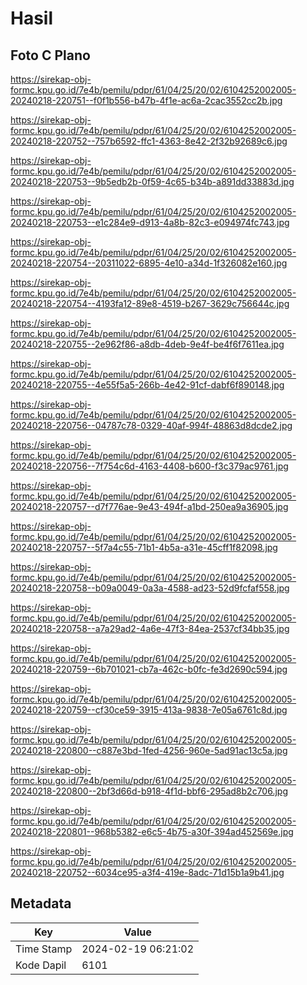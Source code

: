 # Hasil

## Foto C Plano

https://sirekap-obj-formc.kpu.go.id/7e4b/pemilu/pdpr/61/04/25/20/02/6104252002005-20240218-220751--f0f1b556-b47b-4f1e-ac6a-2cac3552cc2b.jpg

https://sirekap-obj-formc.kpu.go.id/7e4b/pemilu/pdpr/61/04/25/20/02/6104252002005-20240218-220752--757b6592-ffc1-4363-8e42-2f32b92689c6.jpg

https://sirekap-obj-formc.kpu.go.id/7e4b/pemilu/pdpr/61/04/25/20/02/6104252002005-20240218-220753--9b5edb2b-0f59-4c65-b34b-a891dd33883d.jpg

https://sirekap-obj-formc.kpu.go.id/7e4b/pemilu/pdpr/61/04/25/20/02/6104252002005-20240218-220753--e1c284e9-d913-4a8b-82c3-e094974fc743.jpg

https://sirekap-obj-formc.kpu.go.id/7e4b/pemilu/pdpr/61/04/25/20/02/6104252002005-20240218-220754--20311022-6895-4e10-a34d-1f326082e160.jpg

https://sirekap-obj-formc.kpu.go.id/7e4b/pemilu/pdpr/61/04/25/20/02/6104252002005-20240218-220754--4193fa12-89e8-4519-b267-3629c756644c.jpg

https://sirekap-obj-formc.kpu.go.id/7e4b/pemilu/pdpr/61/04/25/20/02/6104252002005-20240218-220755--2e962f86-a8db-4deb-9e4f-be4f6f7611ea.jpg

https://sirekap-obj-formc.kpu.go.id/7e4b/pemilu/pdpr/61/04/25/20/02/6104252002005-20240218-220755--4e55f5a5-266b-4e42-91cf-dabf6f890148.jpg

https://sirekap-obj-formc.kpu.go.id/7e4b/pemilu/pdpr/61/04/25/20/02/6104252002005-20240218-220756--04787c78-0329-40af-994f-48863d8dcde2.jpg

https://sirekap-obj-formc.kpu.go.id/7e4b/pemilu/pdpr/61/04/25/20/02/6104252002005-20240218-220756--7f754c6d-4163-4408-b600-f3c379ac9761.jpg

https://sirekap-obj-formc.kpu.go.id/7e4b/pemilu/pdpr/61/04/25/20/02/6104252002005-20240218-220757--d7f776ae-9e43-494f-a1bd-250ea9a36905.jpg

https://sirekap-obj-formc.kpu.go.id/7e4b/pemilu/pdpr/61/04/25/20/02/6104252002005-20240218-220757--5f7a4c55-71b1-4b5a-a31e-45cff1f82098.jpg

https://sirekap-obj-formc.kpu.go.id/7e4b/pemilu/pdpr/61/04/25/20/02/6104252002005-20240218-220758--b09a0049-0a3a-4588-ad23-52d9fcfaf558.jpg

https://sirekap-obj-formc.kpu.go.id/7e4b/pemilu/pdpr/61/04/25/20/02/6104252002005-20240218-220758--a7a29ad2-4a6e-47f3-84ea-2537cf34bb35.jpg

https://sirekap-obj-formc.kpu.go.id/7e4b/pemilu/pdpr/61/04/25/20/02/6104252002005-20240218-220759--6b701021-cb7a-462c-b0fc-fe3d2690c594.jpg

https://sirekap-obj-formc.kpu.go.id/7e4b/pemilu/pdpr/61/04/25/20/02/6104252002005-20240218-220759--cf30ce59-3915-413a-9838-7e05a6761c8d.jpg

https://sirekap-obj-formc.kpu.go.id/7e4b/pemilu/pdpr/61/04/25/20/02/6104252002005-20240218-220800--c887e3bd-1fed-4256-960e-5ad91ac13c5a.jpg

https://sirekap-obj-formc.kpu.go.id/7e4b/pemilu/pdpr/61/04/25/20/02/6104252002005-20240218-220800--2bf3d66d-b918-4f1d-bbf6-295ad8b2c706.jpg

https://sirekap-obj-formc.kpu.go.id/7e4b/pemilu/pdpr/61/04/25/20/02/6104252002005-20240218-220801--968b5382-e6c5-4b75-a30f-394ad452569e.jpg

https://sirekap-obj-formc.kpu.go.id/7e4b/pemilu/pdpr/61/04/25/20/02/6104252002005-20240218-220752--6034ce95-a3f4-419e-8adc-71d15b1a9b41.jpg


## Metadata

| Key        | Value               |
| ---------- | ------------------- |
| Time Stamp | 2024-02-19 06:21:02 |
| Kode Dapil | 6101                |



